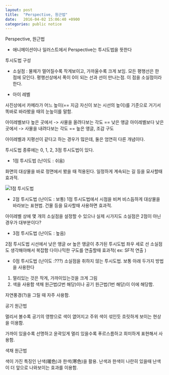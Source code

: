 ```yaml
---
layout: post
title:  "Perspective, 원근법"
date:   2016-04-02 15:06:40 +0900
categories: public notice
---
```


Perspective, 원근법

- 애니메이션이나 일러스트에서 Perspective는 투시도법을 뜻한다

투시도법 구성

- 소실점
: 물체가 멀어질수록 작게보이고, 가까울수록 크게 보임. 모든 평행선은 한 점에 모인다. 
평행선상에서 폭이 0이 되는 선과 선이 만나는점. 이 점을 소실점이라 한다.

- 아이 레벨

사진상에서 카메라가 어느 높이(== 지금 자신이 보는 시선의 높이)를 기준으로 거기서 똑바로 바라봤을 때의 눈높이를 말함.

아이레벨보다 높은 곳에서 -> 사물을 올려다보는 각도 == 낮은 앵글
아이레벨보다 낮은 곳에서 -> 사물을 내려다보는 각도 == 높은 앵글, 조감 구도

아이레벨과 지평선이 같다고 하는 경우가 많은데, 둘은 엄연히 다른 개념이다.



투시도법 종류에는 0, 1, 2, 3점 투시도법이 있다.


* 1점 투시도법 (난이도 : 쉬움)

화면의 대상물을 바로 정면에서 봤을 때 적용된다.
일정하게 계속되는 길 등을 묘사할때 효과적.

![1점 투시도법](http://bimage.interpark.com/goods_image/1/4/7/1/208631471f.jpg)

* 2점 투시도법 (난이도 : 보통)
1점 투시도법에서 시점을 비켜 비스듬하게 대상물을 바라보는 표현법.
건물 등을 묘사할때 사용하면 효과적.

아이레벨 상에 몇 개의 소실점을 설정할 수 있으나 실제 시가지도 소실점은 2점이 아닌 경우가 대부분이다?

* 3점 투시도법 (난이도 : 높음)

2점 투시도법 시선에서 낮은 앵글 or 높은 앵글이 추가된 투시도법
좌우 세로 선 소실점도 생각해야해서 복잡함
다이나믹한 구도를 연출할때 효과적( ex: SF적 연출 )


* 0점 투시도법 (난이도 :???)
소실점을 취하지 않는 투시도법. 보통 아래 두가지 방법을 사용한다
1. 멀리있는 것은 작게, 가까이있는것을 크게 그림 
2. 색을 사용함
색채 원근법(2번 해당)이나 공기 원근법(1번 해당)이 이에 해당함.

자연풍경(?)을 그릴 때 자주 사용함.


공기 원근법

멀리서 볼수록 공기의 영향으로 색이 엾어지고 주위 색이 섞인듯 흐릿하게 보이는 현상을 이용함.

가까이 있을수록 선명하고 윤곽있게 
멀리 있을수록 푸르스름하고 희미하게 표현해서 사용함.


색채 원근법

색이 가진 특징인 난색(暖色)과 한색(寒色)을 활용. 
난색과 한색이 나란히 있을때 난색이 더 앞으로 나와보이는 효과를 이용함.
